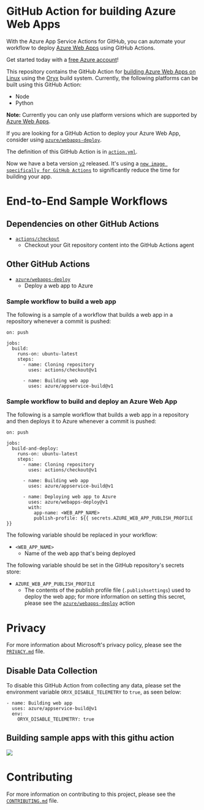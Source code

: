 # GitHub Action for building Azure Web Apps

With the Azure App Service Actions for GitHub, you can automate your workflow to deploy [Azure Web Apps](https://azure.microsoft.com/en-us/services/app-service/web/) using GitHub Actions.

Get started today with a [free Azure account](https://azure.com/free/open-source)!

This repository contains the GitHub Action for [building Azure Web Apps on Linux](./action.yml) using the [Oryx](https://github.com/microsoft/Oryx) build system. Currently, the following platforms can be built using this GitHub Action:

- Node
- Python

**Note:** Currently you can only use platform versions which are supported by [Azure Web Apps](https://azure.microsoft.com/en-us/services/app-service/web/). 

If you are looking for a GitHub Action to deploy your Azure Web App, consider using [`azure/webapps-deploy`](https://github.com/Azure/webapps-deploy).

The definition of this GitHub Action is in [`action.yml`](./action.yml).

Now we have a beta version [`v2`](https://github.com/Azure/appservice-build/tree/v2) released. It's using a [`new image specifically for GitHub Actions`](https://github.com/microsoft/Oryx/blob/master/images/build/GitHubActions.Dockerfile
) to significantly reduce the time for building your app.

# End-to-End Sample Workflows

## Dependencies on other GitHub Actions

- [`actions/checkout`](https://github.com/actions/checkout)
  - Checkout your Git repository content into the GitHub Actions agent

## Other GitHub Actions

- [`azure/webapps-deploy`](https://github.com/Azure/webapps-deploy)
  - Deploy a web app to Azure

### Sample workflow to build a web app

The following is a sample of a workflow that builds a web app in a repository whenever a commit is pushed:

```
on: push

jobs:
  build:
    runs-on: ubuntu-latest
    steps:
      - name: Cloning repository
        uses: actions/checkout@v1

      - name: Building web app
        uses: azure/appservice-build@v1
```

### Sample workflow to build and deploy an Azure Web App

The following is a sample workflow that builds a web app in a repository and then deploys it to Azure whenever a commit is pushed:

```
on: push

jobs:
  build-and-deploy:
    runs-on: ubuntu-latest
    steps:
      - name: Cloning repository
        uses: actions/checkout@v1

      - name: Building web app
        uses: azure/appservice-build@v1

      - name: Deploying web app to Azure
        uses: azure/webapps-deploy@v1
        with:
          app-name: <WEB_APP_NAME>
          publish-profile: ${{ secrets.AZURE_WEB_APP_PUBLISH_PROFILE }}
```

The following variable should be replaced in your workflow:

- `<WEB_APP_NAME>`
    - Name of the web app that's being deployed

The following variable should be set in the GitHub repository's secrets store:

- `AZURE_WEB_APP_PUBLISH_PROFILE`
    - The contents of the publish profile file (`.publishsettings`) used to deploy the web app; for more information on setting this secret, please see the [`azure/webapps-deploy`](https://github.com/Azure/webapps-deploy) action

# Privacy

For more information about Microsoft's privacy policy, please see the [`PRIVACY.md`](./PRIVACY.md) file.

## Disable Data Collection

To disable this GitHub Action from collecting any data, please set the environment variable `ORYX_DISABLE_TELEMETRY` to `true`, as seen below:

```
- name: Building web app
  uses: azure/appservice-build@v1
  env:
    ORYX_DISABLE_TELEMETRY: true
```

## Building sample apps with this githu action
![](https://github.com/microsoft/oryx/workflows/.github/workflows/sample-apps-with-v2-beta.yml/badge.svg?branch=actions/kichalla/use.github.actions)

# Contributing

For more information on contributing to this project, please see the [`CONTRIBUTING.md`](./CONTRIBUTING.md) file.
